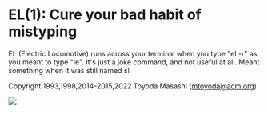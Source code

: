 EL(1): Cure your bad habit of mistyping
=======================================

EL (Electric Locomotive) runs across your terminal when you type "el -r" as
you meant to type "le". It's just a joke command, and not useful at
all. Meant something when it was still named sl

Copyright 1993,1998,2014-2015,2022 Toyoda Masashi (mtoyoda@acm.org)

![](demo.gif)
